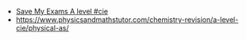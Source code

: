 - [Save My Exams A level #cie](https://www.savemyexams.com/a-level/#cie)
- https://www.physicsandmathstutor.com/chemistry-revision/a-level-cie/physical-as/